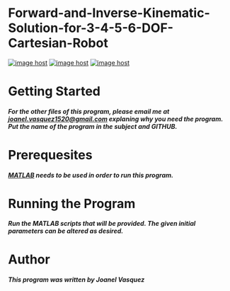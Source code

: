 # Forward-and-Inverse-Kinematic-Solution-for-3-4-5-6-DOF-Cartesian-Robot
<a href="http://imgbox.com/e2A1jb43" target="_blank"><img src="https://thumbs.imgbox.com/bd/c0/e2A1jb43_t.png" alt="image host"/></a> <a href="http://imgbox.com/FjJh2SFC" target="_blank"><img src="https://thumbs.imgbox.com/ea/26/FjJh2SFC_t.jpg" alt="image host"/></a> <a href="http://imgbox.com/OuT5qV4N" target="_blank"><img src="https://thumbs.imgbox.com/ec/0b/OuT5qV4N_t.png" alt="image host"/></a>
# __Getting Started__
##### For the other files of this program, please email me at joanel.vasquez1520@gmail.com explaning why you need the program. Put the name of the program in the subject and GITHUB. 
# __Prerequesites__
##### [MATLAB](https://www.mathworks.com/products/matlab.html) needs to be used in order to run this program. 
# __Running the Program__
##### Run the MATLAB scripts that will be provided. The given initial parameters can be altered as desired. 
# __Author__
##### This program was written by Joanel Vasquez
